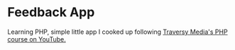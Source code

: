 # Feedback App
Learning PHP, simple little app I cooked up following [Traversy Media's PHP course on YouTube.](https://www.youtube.com/watch?v=BUCiSSyIGGU)